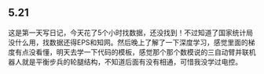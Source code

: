 ## 5.21
这是第一天写日记，今天花了5个小时找数据，还没找到！不过知道了国家统计局没什么用，找数据还得EPS和知网。然后晚上了解了一下深度学习，感觉里面的梯度有点没看懂，明天去学一下代码的模板，感觉那个那个数模说的三自动臂并联机器人就是平衡步兵的轮腿结构，不知道后面有没有相通，可惜我没学过电控。

